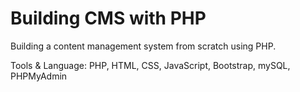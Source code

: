 # Building CMS with PHP

Building a content management system from scratch using PHP.

Tools & Language: PHP, HTML, CSS, JavaScript, Bootstrap, mySQL, PHPMyAdmin
